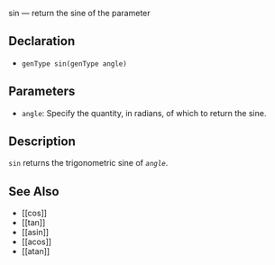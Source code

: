 sin — return the sine of the parameter
## Declaration
- ``genType sin(genType angle)``
## Parameters
- ``angle``:  Specify the quantity, in radians, of which to return the sine.
## Description
`sin` returns the trigonometric sine of _`angle`_.
## See Also
- [[cos]]
- [[tan]]
- [[asin]]
- [[acos]]
- [[atan]]